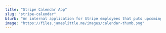 ```yaml
---
title: "Stripe Calendar App"
slug: "stripe-calendar"
blurb: "An internal application for Stripe employees that puts upcoming Google Calendar events in the Mac menu bar."
image: "https://files.jameslittle.me/images/calendar-thumb.png"
---
```

